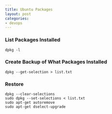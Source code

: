 ```yaml
---
title: Ubuntu Packages
layout: post
categories:
- devops
---
```


### List Packages Installed

`dpkg -l`

### Create Backup of What Packages Installed

`dpkg --get-selection > list.txt`

### Restore

```
dpkg --clear-selections
sudo dpkg --set-selections < list.txt
sudo apt-get autoremove
sudo apt-get dselect-upgrade
```
